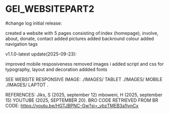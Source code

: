 # GEI_WEBSITEPART2
#change log
initial release:

created a website with 5 pages
consisting of:index (homepage), involve, about, donate, contact
added pictures 
added backround colour 
added navigation tags


v1.1.0-latest update(2025-09-23):

improved mobile resposiveness
removed images
i added script and css for typography, layout and decoration
addded fonts

SEE WEBSITE RESPONSIVE IMAGE:
./IMAGES/ TABLET
./IMAGES/ MOBILE
./IMAGES/ LAPTOT
.

REFERENCES:
Jiks, S (2025, september 12)
mboweni, H (2025, september 15)
YOUTUBE (2025, SEPTEMBER 20). BRO CODE RETRIEVED FROM BR CODE: https://youtu.be/HGTJBPNC-Gw?si=_vbzTMEB3a1lynCx


